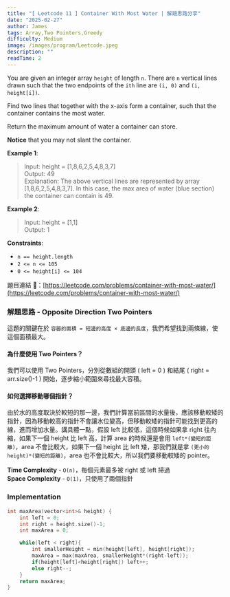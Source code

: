 ```yaml
---
title: "[ Leetcode 11 ] Container With Most Water | 解題思路分享"
date: "2025-02-27"
author: James
tags: Array,Two Pointers,Greedy
difficulty: Medium
image: /images/program/Leetcode.jpeg
description: ""
readTime: 2
---
```


You are given an integer array `height` of length `n`. There are `n` vertical lines drawn such that the two endpoints of the `ith` line are `(i, 0)` and `(i, height[i])`.

Find two lines that together with the x-axis form a container, such that the container contains the most water.

Return the maximum amount of water a container can store.

**Notice** that you may not slant the container.

**Example 1**:

> Input: height = [1,8,6,2,5,4,8,3,7]<br>
> Output: 49<br>
> Explanation: The above vertical lines are represented by array [1,8,6,2,5,4,8,3,7]. In this case, the max area of water (blue section) the container can contain is 49.

**Example 2**:

> Input: height = [1,1]<br>
> Output: 1
 
**Constraints**:

- `n == height.length`
- `2 <= n <= 105`
- `0 <= height[i] <= 104`

<p></p>

題目連結 🔗：[https://leetcode.com/problems/container-with-most-water/](https://leetcode.com/problems/container-with-most-water/)

### **解題思路 - Opposite Direction Two Pointers**

這題的關鍵在於 `容器的面積 = 短邊的高度 × 底邊的長度`，我們希望找到兩條線，使這個面積最大。

#### **為什麼使用 Two Pointers？**

我們可以使用 Two Pointers，分別從數組的開頭 ( left = 0 ) 和結尾 ( right = arr.size()-1 ) 開始，逐步縮小範圍來尋找最大容積。

#### **如何選擇移動哪個指針？**

由於水的高度取決於較短的那一邊，我們計算當前區間的水量後，應該移動較矮的指針，因為移動較高的指針不會讓水位變高，但移動較矮的指針可能找到更高的線，進而增加水量。講具體一點，假設 left 比較低，這個時候如果拿 right 往內縮，如果下一個 height 比 left 高，計算 area 的時候還是會用 `left*(變短的距離)`，area 不會比較大，如果下一個 height 比 left 矮，那我們就是拿 `(更小的 height)*(變短的距離)`，area 也不會比較大，所以我們要移動較矮的 pointer。

**Time Complexity** - `O(n)`，每個元素最多被 right 或 left 掃過<br>
**Space Complexity** - `O(1)`，只使用了兩個指針

### **Implementation**

```cpp
int maxArea(vector<int>& height) {
    int left = 0;
    int right = height.size()-1;
    int maxArea = 0;

    while(left < right){
        int smallerHeight = min(height[left], height[right]);
        maxArea = max(maxArea, smallerHeight*(right-left));
        if(height[left]<height[right]) left++;
        else right--;
    }
    return maxArea;
}
```